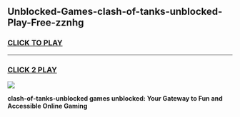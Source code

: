 
## Unblocked-Games-clash-of-tanks-unblocked-Play-Free-zznhg
<h3>
<a href="https://premium76.site?title=clash-of-tanks-unblocked&ref=10A">CLICK TO PLAY</a></h3>
<hr>

<h3>
<a href="https://premium76.site?title=clash-of-tanks-unblocked&ref=10A">CLICK 2 PLAY</a>
  
</h3>

<a href="https://premium76.site?title=clash-of-tanks-unblocked&ref=10A"><img src="https://clearcache.store/games.png"></a>


**clash-of-tanks-unblocked games unblocked: Your Gateway to Fun and Accessible Online Gaming**

